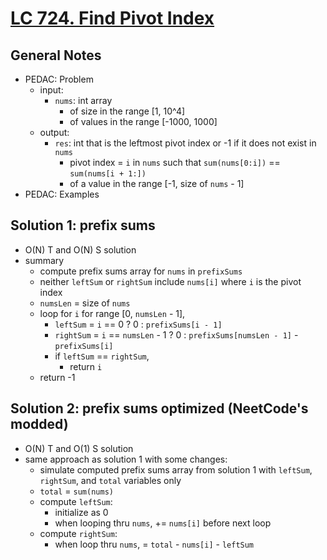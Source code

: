 # [LC 724. Find Pivot Index](https://leetcode.com/problems/find-pivot-index/)

## General Notes

- PEDAC: Problem
  - input:
    - `nums`: int array
      - of size in the range [1, 10^4]
      - of values in the range [-1000, 1000]
  - output:
    - `res`: int that is the leftmost pivot index or -1 if it does not exist in `nums`
      - pivot index = `i` in `nums` such that `sum(nums[0:i])` == `sum(nums[i + 1:])`
      - of a value in the range \[-1, size of `nums` - 1]
- PEDAC: Examples

## Solution 1: prefix sums

- O(N) T and O(N) S solution
- summary
  - compute prefix sums array for `nums` in `prefixSums`
  - neither `leftSum` or `rightSum` include `nums[i]` where `i` is the pivot index
  - `numsLen` = size of `nums`
  - loop for `i` for range [0, `numsLen` - 1],
    - `leftSum` = `i` == 0 ? 0 : `prefixSums[i - 1]`
    - `rightSum` = `i` == `numsLen` - 1 ? 0 : `prefixSums[numsLen - 1]` - `prefixSums[i]`
    - if `leftSum` == `rightSum`,
      - return `i`
  - return -1

## Solution 2: prefix sums optimized (NeetCode's modded)

- O(N) T and O(1) S solution
- same approach as solution 1 with some changes:
  - simulate computed prefix sums array from solution 1 with `leftSum`, `rightSum`, and `total` variables only
  - `total` = `sum(nums)`
  - compute `leftSum`:
    - initialize as 0
    - when looping thru `nums`, += `nums[i]` before next loop
  - compute `rightSum`:
    - when loop thru `nums`, = `total` - `nums[i]` - `leftSum`
